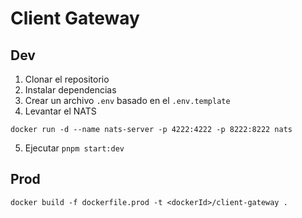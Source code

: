# Client Gateway

## Dev

1. Clonar el repositorio
2. Instalar dependencias
3. Crear un archivo `.env` basado en el `.env.template`
4. Levantar el NATS

```
docker run -d --name nats-server -p 4222:4222 -p 8222:8222 nats
```

5. Ejecutar `pnpm start:dev`

## Prod

```
docker build -f dockerfile.prod -t <dockerId>/client-gateway .
```
